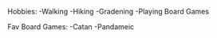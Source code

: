Hobbies:
 -Walking
 -Hiking
 -Gradening
 -Playing Board Games

Fav Board Games:
 -Catan
 -Pandameic
  
